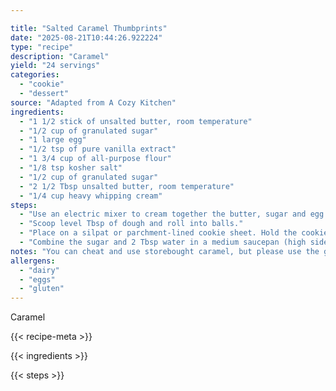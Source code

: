 ```yaml
---

title: "Salted Caramel Thumbprints"
date: "2025-08-21T10:44:26.922224"
type: "recipe"
description: "Caramel"
yield: "24 servings"
categories:
  - "cookie"
  - "dessert"
source: "Adapted from A Cozy Kitchen"
ingredients:
  - "1 1/2 stick of unsalted butter, room temperature"
  - "1/2 cup of granulated sugar"
  - "1 large egg"
  - "1/2 tsp of pure vanilla extract"
  - "1 3/4 cup of all-purpose flour"
  - "1/8 tsp kosher salt"
  - "1/2 cup of granulated sugar"
  - "2 1/2 Tbsp unsalted butter, room temperature"
  - "1/4 cup heavy whipping cream"
steps:
  - "Use an electric mixer to cream together the butter, sugar and egg. Add vanilla. Separately, sift together the flour and salt. With the mixer on low speed, add the flour mixture to the creamed mixture. Mix just until the dough comes together. Refrigerate for 1 hour, up to overnight."
  - "Scoop level Tbsp of dough and roll into balls."
  - "Place on a silpat or parchment-lined cookie sheet. Hold the cookie steady with one hand and press a light indentation into the top of each with your finger. (I like a pretty big indentation because, let's face it, the caramel is the best part.) Bake at 350 for 10 to 15 minutes, until they're barely golden on the sides. Remove from oven and immediately re-poke your thumbprints if they've faded. (You can use the tip of a wooden spoon if too hot.) Let them cool. While they're cooling, make the caramel."
  - "Combine the sugar and 2 Tbsp water in a medium saucepan (high sides). Do not stir. Cook over medium-high heat to a dark caramel color, swirling as it begins to brown to distribute the sugar. While the sugar and water are going at it, heat up the cream in a saucepan or microwave just until warm. Take off the heat and add your room temperature butter. Whisk the butter in, being sure it's totally combined. Add your warmed cream and whisk vigorously. Mixture will bubble, then settle down to a velvety caramel. By now your cookies should be cooled. Spoon as much warm caramel as you can into the indentations of your cookies and top with sea salt. You may have a bit of caramel left over. Drink it before anyone finds out."
notes: "You can cheat and use storebought caramel, but please use the good stuff. I included the recipe for homemade below…it's the most foolproof I've found."
allergens:
  - "dairy"
  - "eggs"
  - "gluten"
---
```


Caramel

{{< recipe-meta >}}

{{< ingredients >}}

{{< steps >}}
